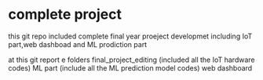# complete project
this git repo included complete final year proeject developmet including IoT part,web dashboad and ML prodiction part

at this git report e folders 
 final_project_editing (included all the IoT hardware codes)
 ML part (include all the ML prediction model codes)
 web dashboard 
